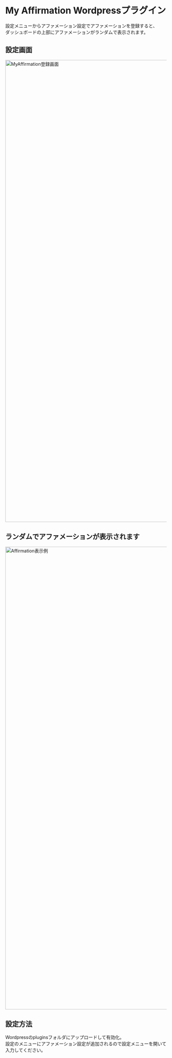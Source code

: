 # My Affirmation Wordpressプラグイン
設定メニューからアファメーション設定でアファメーションを登録すると、  
ダッシュボードの上部にアファメーションがランダムで表示されます。

## 設定画面
<img width="1438" alt="MyAffirmation登録画面" src="https://user-images.githubusercontent.com/4657310/166431991-27af91df-6494-47c8-a5a6-479c9be5140f.png">

## ランダムでアファメーションが表示されます 
<img width="1440" alt="Affirmation表示例" src="https://user-images.githubusercontent.com/4657310/166432327-f80f9bf8-6c89-4dce-9b16-d676ad3efb5e.png">

## 設定方法
Wordpressのpluginsフォルダにアップロードして有効化。  
設定のメニューにアファメーション設定が追加されるので設定メニューを開いて入力してください。
